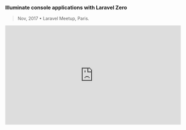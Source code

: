 ### Illuminate console applications with Laravel Zero
> Nov, 2017 • Laravel Meetup, Paris.

<p class="text-center">
    <iframe width="560" height="315" src="https://www.youtube.com/embed/JWm0NhEzSg0" frameborder="0" allow="autoplay; encrypted-media" allowfullscreen></iframe>
</p>
